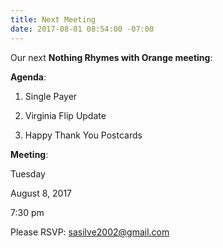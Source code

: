 ```yaml
---
title: Next Meeting
date: 2017-08-01 08:54:00 -07:00
---
```


Our next **Nothing Rhymes with Orange meeting**:


**Agenda**:

1)  Single Payer

2)  Virginia Flip Update

3)  Happy Thank You Postcards


**Meeting**:

Tuesday

August 8, 2017

7:30 pm

Please RSVP:  sasilve2002@gmail.com
